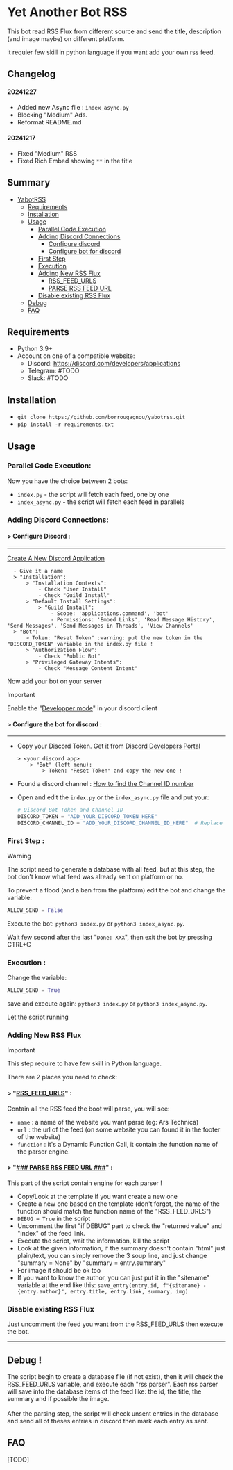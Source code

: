 # Yet Another Bot RSS

This bot read RSS Flux from different source and send the title, description (and image maybe) on different platform.

it requier few skill in python language if you want add your own rss feed.

## Changelog
#### 20241227
- Added new Async file : `index_async.py`
- Blocking "Medium" Ads.
- Reformat README.md

#### 20241217
- Fixed "Medium" RSS
- Fixed Rich Embed showing `**` in the title


## Summary
- [YabotRSS](#yet-another-bot-rss)
  - [Requirements](#requirements)
  - [Installation](#installation)
  - [Usage](#usage)
    - [Parallel Code Execution](#parallel-code-execution)
    - [Adding Discord Connections](#adding-discord-connections)
        - [Configure discord](#-configure-discord-)
        - [Configure bot for discord](#-configure-the-bot-for-discord-)
    - [First Step](#first-step-)
    - [Execution](#execution-)
    - [Adding New RSS Flux](#adding-new-rss-flux)
        - [RSS_FEED_URLS](#-rss_feed_urls-)
        - [PARSE RSS FEED URL](#--parse-rss-feed-url--)
    - [Disable existing RSS Flux](#disable-existing-rss-flux)
  - [Debug](#debug-)
  - [FAQ](#faq)


## Requirements

- Python 3.9+
- Account on one of a compatible website:
    - Discord: https://discord.com/developers/applications
    - Telegram: #TODO
    - Slack: #TODO


## Installation

- `git clone https://github.com/borrougagnou/yabotrss.git`
- `pip install -r requirements.txt`

## Usage
### Parallel Code Execution:
Now you have the choice between 2 bots:
- `index.py` - the script will fetch each feed, one by one
- `index_async.py` - the script will fetch each feed in parallels


### Adding Discord Connections:

#### > Configure Discord :
---
[Create A New Discord Application](https://discord.com/developers/applications?new_application=true)

      - Give it a name
      > "Installation":
          > "Installation Contexts":
              - Check "User Install"
              - Check "Guild Install"
          > "Default Install Settings":
              > "Guild Install":
                  - Scope: 'applications.command', 'bot'
                  - Permissions: 'Embed Links', 'Read Message History', 'Send Messages', 'Send Messages in Threads', 'View Channels'
      > "Bot":
          > Token: "Reset Token" :warning: put the new token in the "DISCORD_TOKEN" variable in the index.py file !
          > "Authorization Flow":
              - Check "Public Bot"
          > "Privileged Gateway Intents":
              - Check "Message Content Intent"

Now add your bot on your server
> [!IMPORTANT]
> Enable the "[Developper mode](https://support.discord.com/hc/en-us/articles/206346498-Where-can-I-find-my-User-Server-Message-ID)" in your discord client

#### > Configure the bot for discord :
---
- Copy your Discord Token. Get it from [Discord Developers Portal](https://discord.com/developers/applications)

      > <your discord app>
          > "Bot" (left menu):
              > Token: "Reset Token" and copy the new one !

- Found a discord channel : [How to find the Channel ID number](https://support.discord.com/hc/en-us/articles/206346498-Where-can-I-find-my-User-Server-Message-ID)
-  Open and edit the `index.py` or the `index_async.py` file and put your:
   ```python
   # Discord Bot Token and Channel ID
   DISCORD_TOKEN = "ADD_YOUR_DISCORD_TOKEN_HERE" 
   DISCORD_CHANNEL_ID = "ADD_YOUR_DISCORD_CHANNEL_ID_HERE"  # Replace with your channel ID
   ```

### First Step :
> [!WARNING]
> The script need to generate a database with all feed, but at this step, the bot don't know what feed was already sent on platform or no.

To prevent a flood (and a ban from the platform) edit the bot and change the variable:
```python
ALLOW_SEND = False
```
Execute the bot: `python3 index.py` or `python3 index_async.py`.

Wait few second after the last "`Done: XXX`", then exit the bot by pressing CTRL+C

### Execution :
Change the variable:
```python
ALLOW_SEND = True
```
save and execute again: `python3 index.py` or `python3 index_async.py`.

Let the script running

### Adding New RSS Flux
> [!IMPORTANT]
> This step require to have few skill in Python language.

There are 2 places you need to check:
<br/>

#### > "<ins>RSS_FEED_URLS</ins>" :
Contain all the RSS feed the boot will parse, you will see:
 - `name` : a name of the website you want parse (eg: Ars Technica)
 - `url` : the url of the feed (on some website you can found it in the footer of the website)
 - `function` : it's a Dynamic Function Call, it contain the function name of the parser engine.


#### > "<ins>### PARSE RSS FEED URL ###</ins>" :
This part of the script contain engine for each parser !
 - Copy/Look at the template if you want create a new one
 - Create a new one based on the template (don't forgot, the name of the function should match the function name of the "RSS_FEED_URLS")
 - `DEBUG = True` in the script
 - Uncomment the first "if DEBUG" part to check the "returned value" and "index" of the feed link.
 - Execute the script, wait the information, kill the script
 - Look at the given information, if the summary doesn't contain "html" just plain/text, you can simply remove the 3 soup line, and just change "summary = None" by "summary = entry.summary"
 - For image it should be ok too
 - If you want to know the author, you can just put it in the "sitename" variable at the end like this: `save_entry(entry.id, f"{sitename} - {entry.author}", entry.title, entry.link, summary, img)` 


### Disable existing RSS Flux
Just uncomment the feed you want from the RSS_FEED_URLS then execute the bot.

---

## Debug !
The script begin to create a database file (if not exist), then it will check the RSS_FEED_URLS variable, and execute each "rss parser". Each rss parser will save into the database items of the feed like: the id, the title, the summary and if possible the image.
<br/><br/>
After the parsing step, the script will check unsent entries in the database and send all of theses entries in discord then mark each entry as sent.


## FAQ
[TODO]



